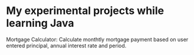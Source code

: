 # My experimental projects while learning Java

Mortgage Calculator: Calculate monthtly mortgage payment based on user entered principal, annual interest rate and period.
